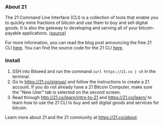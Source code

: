 ### About 21
The 21 Command Line Interface (CLI) is a collection of tools that enable you to quickly mine fractions of bitcoin and use them to buy and sell digital goods. It is also the gateway to developing and serving all of your bitcoin-payable applications. ([source](https://support.21.co/21-command-iine-interface/what-is-the-21-command-line-interface))

For more information, you can read the blog post announcing the free 21 CLI [here](https://medium.com/@21/21-is-an-open-source-library-for-the-machine-payable-web-4f30d1437fde#.7xzzybt74). You can find the source code for the 21 CLI [here](https://github.com/21dotco/two1-python).

### Install  
1. SSH into Bitseed and run the command `curl https://21.co | sh` in the terminal.
2. Go to https://21.co/signup/ and follow the instructions to create a 21 account. If you do not already have a 21 Bitcoin Computer, make sure the "New User" tab is selected on the second screen.  
3. Read through http://21.co/learn/intro-to-21 and https://21.co/learn/ to learn how to use the 21 CLI to buy and sell digital goods and services for bitcoin.  

Learn more about 21 and the 21 community at https://21.co/about.

